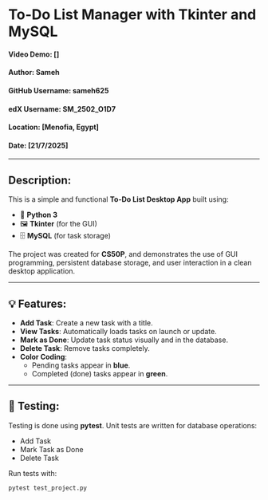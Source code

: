 # To-Do List Manager with Tkinter and MySQL

#### Video Demo: [<YOUR VIDEO URL HERE>]
#### Author: Sameh
#### GitHub Username: sameh625
#### edX Username: SM_2502_O1D7
#### Location: [Menofia, Egypt]
#### Date: [21/7/2025]

---

## Description:

This is a simple and functional **To-Do List Desktop App** built using:

- 🐍 **Python 3**
- 🖼️ **Tkinter** (for the GUI)
- 🗄️ **MySQL** (for task storage)

The project was created for **CS50P**, and demonstrates the use of GUI programming, persistent database storage, and user interaction in a clean desktop application.

---

## 💡 Features:

- **Add Task**: Create a new task with a title.
- **View Tasks**: Automatically loads tasks on launch or update.
- **Mark as Done**: Update task status visually and in the database.
- **Delete Task**: Remove tasks completely.
- **Color Coding**: 
  - Pending tasks appear in **blue**.
  - Completed (done) tasks appear in **green**.

---

## 🧪 Testing:

Testing is done using **pytest**. Unit tests are written for database operations:
- Add Task
- Mark Task as Done
- Delete Task

Run tests with:
```bash
pytest test_project.py
